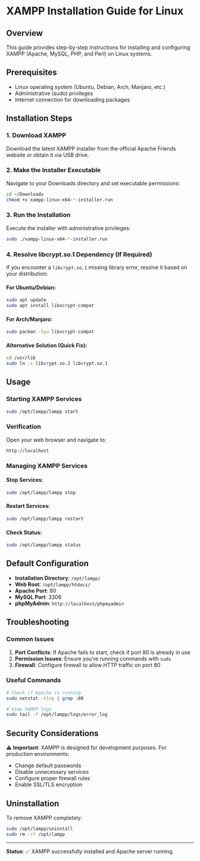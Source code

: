 # XAMPP Installation Guide for Linux

## Overview
This guide provides step-by-step instructions for installing and configuring XAMPP (Apache, MySQL, PHP, and Perl) on Linux systems.

## Prerequisites
- Linux operating system (Ubuntu, Debian, Arch, Manjaro, etc.)
- Administrative (sudo) privileges
- Internet connection for downloading packages

## Installation Steps

### 1. Download XAMPP
Download the latest XAMPP installer from the official Apache Friends website or obtain it via USB drive.

### 2. Make the Installer Executable
Navigate to your Downloads directory and set executable permissions:

```bash
cd ~/Downloads
chmod +x xampp-linux-x64-*-installer.run
```

### 3. Run the Installation
Execute the installer with administrative privileges:

```bash
sudo ./xampp-linux-x64-*-installer.run
```

### 4. Resolve libcrypt.so.1 Dependency (If Required)

If you encounter a `libcrypt.so.1` missing library error, resolve it based on your distribution:

#### For Ubuntu/Debian:
```bash
sudo apt update
sudo apt install libxcrypt-compat
```

#### For Arch/Manjaro:
```bash
sudo pacman -Syu libxcrypt-compat
```

#### Alternative Solution (Quick Fix):
```bash
cd /usr/lib
sudo ln -s libcrypt.so.2 libcrypt.so.1
```

## Usage

### Starting XAMPP Services
```bash
sudo /opt/lampp/lampp start
```

### Verification
Open your web browser and navigate to:
```
http://localhost
```

### Managing XAMPP Services

#### Stop Services:
```bash
sudo /opt/lampp/lampp stop
```

#### Restart Services:
```bash
sudo /opt/lampp/lampp restart
```

#### Check Status:
```bash
sudo /opt/lampp/lampp status
```

## Default Configuration

- **Installation Directory**: `/opt/lampp/`
- **Web Root**: `/opt/lampp/htdocs/`
- **Apache Port**: 80
- **MySQL Port**: 3306
- **phpMyAdmin**: `http://localhost/phpmyadmin`

## Troubleshooting

### Common Issues

1. **Port Conflicts**: If Apache fails to start, check if port 80 is already in use
2. **Permission Issues**: Ensure you're running commands with `sudo`
3. **Firewall**: Configure firewall to allow HTTP traffic on port 80

### Useful Commands
```bash
# Check if Apache is running
sudo netstat -tlnp | grep :80

# View XAMPP logs
sudo tail -f /opt/lampp/logs/error_log
```

## Security Considerations

⚠️ **Important**: XAMPP is designed for development purposes. For production environments:
- Change default passwords
- Disable unnecessary services
- Configure proper firewall rules
- Enable SSL/TLS encryption

## Uninstallation

To remove XAMPP completely:
```bash
sudo /opt/lampp/uninstall
sudo rm -rf /opt/lampp
```

---

**Status**: ✅ XAMPP successfully installed and Apache server running
